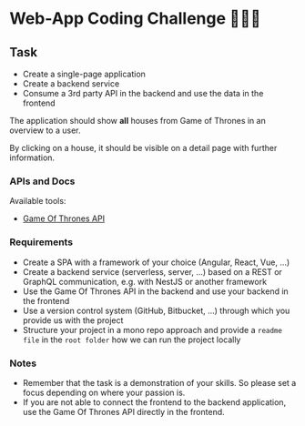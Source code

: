 # Web-App Coding Challenge 👨🏼‍💻

## Task

- Create a single-page application
- Create a backend service
- Consume a 3rd party API in the backend and use the data in the frontend

The application should show **all** houses from Game of Thrones in an overview to a user.

By clicking on a house, it should be visible on a detail page with further information.

### APIs and Docs

Available tools:

- [Game Of Thrones API](https://anapioficeandfire.com)

### Requirements

- Create a SPA with a framework of your choice (Angular, React, Vue, ...)
- Create a backend service (serverless, server, ...) based on a REST or GraphQL communication, e.g. with NestJS or another framework
- Use the Game Of Thrones API in the backend and use your backend in the frontend
- Use a version control system (GitHub, Bitbucket, ...) through which you provide us with the project
- Structure your project in a mono repo approach and provide a `readme file` in the `root folder` how we can run the project locally

### Notes

- Remember that the task is a demonstration of your skills. So please set a focus depending on where your passion is.
- If you are not able to connect the frontend to the backend application, use the Game Of Thrones API directly in the frontend.
